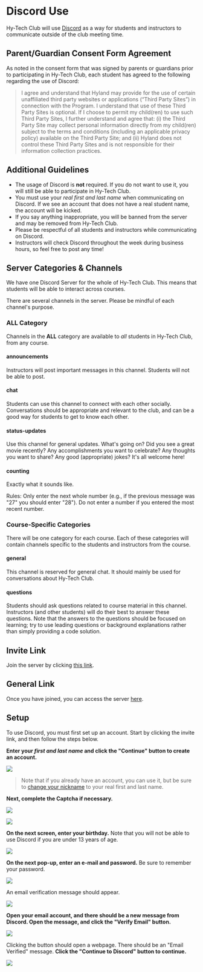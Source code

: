 # Discord Use
Hy-Tech Club will use [Discord](https://discord.com/) as a way for students and instructors to communicate outside of the club meeting time.

## Parent/Guardian Consent Form Agreement 
As noted in the consent form that was signed by parents or guardians prior to participating in Hy-Tech Club, each student has agreed to the following regarding the use of Discord: 

>I agree and understand that Hyland may provide for the use of certain unaffiliated third party websites or applications (“Third Party Sites”) in connection with the Program. I understand that use of these Third Party Sites is optional. If I choose to permit my child(ren) to use such Third Party Sites, I further understand and agree that: (i) the Third Party Site may collect personal information directly from my child(ren) subject to the terms and conditions (including an applicable privacy policy) available on the Third Party Site; and (ii) Hyland does not control these Third Party Sites and is not responsible for their information collection practices. 

## Additional Guidelines
- The usage of Discord is **not** required. If you do not want to use it, you will still be able to participate in Hy-Tech Club.
- You must use your _real first and last name_ when communicating on Discord. If we see an account that does not have a real student name, the account will be kicked.
- If you say anything inappropriate, you will be banned from the server and may be removed from Hy-Tech Club.
- Please be respectful of all students and instructors while communicating on Discord.
- Instructors will check Discord throughout the week during business hours, so feel free to post any time!

## Server Categories & Channels
We have one Discord Server for the whole of Hy-Tech Club. This means that students will be able to interact across courses.

There are several channels in the server. Please be mindful of each channel's purpose.

### ALL Category
Channels in the **ALL** category are available to _all_ students in Hy-Tech Club, from any course.

#### announcements
Instructors will post important messages in this channel. Students will not be able to post.

#### chat
Students can use this channel to connect with each other socially. Conversations should be appropriate and relevant to the club, and can be a good way for students to get to know each other.

#### status-updates
Use this channel for general updates. What's going on? Did you see a great movie recently? Any accomplishments you want to celebrate? Any thoughts you want to share? Any good (appropriate) jokes? It's all welcome here!

#### counting
Exactly what it sounds like.

Rules: Only enter the next whole number (e.g., if the previous message was "27" you should enter "28"). Do not enter a number if you entered the most recent number.

### Course-Specific Categories
There will be one category for each course. Each of these categories will contain channels specific to the students and instructors from the course.

#### general
This channel is reserved for general chat. It should mainly be used for conversations about Hy-Tech Club.

#### questions
Students should ask questions related to course material in this channel. Instructors (and other students) will do their best to answer these questions. Note that the answers to the questions should be focused on learning; try to use leading questions or background explanations rather than simply providing a code solution.

## Invite Link
Join the server by clicking [this link](https://discord.gg/ZHDZFV6jUM).

## General Link
Once you have joined, you can access the server [here](https://discord.com/channels/1072939731521904811/1072939732360773729).

## Setup
To use Discord, you must first set up an account. Start by clicking the invite link, and then follow the steps below.

**Enter your _first and last name_ and click the "Continue" button to create an account.**  

![](Assets/DiscordRealName.png)

>Note that if you already have an account, you can use it, but be sure to [change your nickname](https://support.discord.com/hc/en-us/articles/219070107-Server-Nicknames) to your real first and last name.

**Next, complete the Captcha if necessary.**

![](Assets/Human.png)

![](Assets/LivingRoom.png)

**On the next screen, enter your birthday.** Note that you will not be able to use Discord if you are under 13 years of age.  

![](Assets/Birthday.png)

**On the next pop-up, enter an e-mail and password.** Be sure to remember your password.

![](Assets/DiscordEmail.png)

An email verification message should appear.  

![](Assets/EmailSent.png)

**Open your email account, and there should be a new message from Discord. Open the message, and click the "Verify Email" button.**  

![](Assets/VerifyEmail.jpg)

Clicking the button should open a webpage. There should be an "Email Verified" message. **Click the "Continue to Discord" button to continue.**  

![](Assets/ContinueToDiscord.png)
